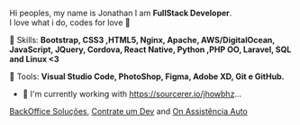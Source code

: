 <p align="left"> 
   Hi peoples, my name is Jonathan I am <strong>FullStack Developer</strong>.<br>
   I love what i do, codes for love 💛
</p>

<p align="left">
  🦄 Skills: <strong>Bootstrap, CSS3 ,HTML5, Nginx, Apache, AWS/DigitalOcean, JavaScript, JQuery, Cordova, React Native, Python ,PHP OO, Laravel, SQL and Linux <3</strong>
</p>

<p align="left">
  💼 Tools: <strong>Visual Studio Code, PhotoShop, Figma, Adobe XD, Git e GitHub.</strong>
</p>

- 🔭 I'm currently working with https://sourcerer.io/jhowbhz...

[BackOffice Soluções](https://www.backofficesolucoes.io "Clique e acesse agora!"), [Contrate um Dev](https://www.contrateumdev.com.br "Clique e acesse agora!") and [On Assistência Auto](https://www.onassistencia.com.br "Clique e acesse agora!")


